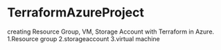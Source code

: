 # TerraformAzureProject
creating Resource Group, VM, Storage Account with Terraform in Azure.
1.Resource group
2.storageaccount
3.virtual machine 
